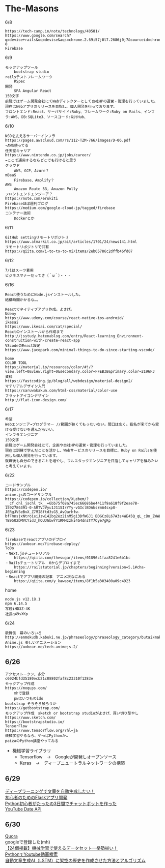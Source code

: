 # The-Masons
6/8

    https://tech-camp.in/note/technology/40581/
    https://www.google.com/search?q=devise+rails&oq=devise&aqs=chrome.2.69i57j0l7.2686j0j7&sourceid=chrome&ie=UTF-8
    Firebase

6/9

    モックアップツール
        bootstrap studio
    railsテストフレームワーク
        RSpec
    開発
        SPA Angular React
    150文字
    前職ではゲーム開発会社にてWebディレクターとして自社HPの運営・管理を行っていました。現在はWebアプリのリリースを目指し、個人開発を行っております。
    フロントエンド:React、サーバサイド:Ruby、フレームワーク:Ruby on Rails、インフラ:AWS、DB:SQLite3、ソースコード:GitHub、

6/10

    NSOを支えるサーバーインフラ
    https://pages.awscloud.com/rs/112-TZM-766/images/D-06.pdf
    →AWS使ってる
    任天堂キャリア
    https://www.nintendo.co.jp/jobs/career/
    →ここで通用するならどこでも行けると思う
    クラウド
        AWS、GCP、Azure？
    mBaaS
        Firebase、Amplify？
    AWS
        Amazon Route 53, Amazon Polly
    フロントエンドエンジニア？
    https://note.com/erukiti
    Firebaseほぼ週刊ブログ
    https://medium.com/google-cloud-jp/tagged/firebase
    コンテナー技術
        Dockerとか

6/11

    GitHub settingリモートリポジトリ
    https://www.atmarkit.co.jp/ait/articles/1701/24/news141.html
    リモートリポジトリで共有
    https://qiita.com/i-to-to-to-mi/items/2eb05786c2dffb46fd07

6/12

    7/1はスーツ着用
    ビジネスマナーだってさ（＾ω＾）・・・

6/16

    React使うためにNode.jsインストールした。
    結構時間かかるな…。

    Reactでネイティブアプリ作成。よさげ。
    Udemy
    https://www.udemy.com/course/react-native-ios-android/
    ikesai
    https://www.ikesai.com/cat/special/
    Reactのインストールから作成まで
    http://jsstudy.hatenablog.com/entry/React-learning_Environment-construction-with-create-react-app
    VScodeのReact設定
    https://www.jacepark.com/minimal-things-to-do-since-starting-vscode/
    
    home
    COLOR TOOL
    https://material.io/resources/color/#!/?view.left=0&view.right=0&secondary.color=FFEB3B&primary.color=2196F3
    資料
    https://fastcoding.jp/blog/all/webdesign/material-design2/
    マテリアルデザイン入門
    https://saruwakakun.com/html-css/material/color-use
    フラットアイコンデザイン
    http://flat-icon-design.com/

6/17

    希望
    Webエンジニア→プログラマー //範囲が狭くてもったいない。間口は広く。指名が来てから受ける受けないを選んだらいい。
    インフラエンジニア
    150文字
    前職はゲーム開発会社にて、企画や自社HPの運営・管理を行っていました。
    現在は訓練で学んだことを活かし、Webサービスのリリースを目標に、Ruby on Railsを使用した個人開発を行っています。
    就職後も自分のできることを増やし、フルスタックエンジニアを目指してキャリアを積みたいと考えています。

6/22

    コードサンプル
    https://codepen.io/
    anime.jsのコードサンプル
    https://codepen.io/collection/XLebem/?__cf_chl_jschl_tk__=6bb75f68a745ec66686be4411f9a618f9f2eae78-1592786391-0-ARTVJVyu1J11SIrYYy-vGIclBDAksrmA4sxp8-JERgJVSeBvX_Z7MI8ftd3sG5_AvQarhfw-bfFmnsjxNtroieiJzw142bg2ez2inM5gi3DfWGJ1_BDGCz8L67A3s4WE45Q_qL_cBn_ZWWLf_pkcmqzfI1VqxjgdZARR60YqVQD5ngkiUK7PSqdUDxTFRCm_aKvncatW7CgPgQ0_JwenRXMiKP0s4XBkDXwZfDSYhJ8ioJ9etb1IlpzXErKxxjmmH3To23UzLDfJOn05ubbNvWrnq3wDqm38a0vxCXYIvVhhWoCC2pyK3ZA9tvE-TB9502DMVCYid3_hQUJGbwYY1RMHzzki4G4dnzTY7Oye7gRp

6/23

    firebaseでreactアプリのデプロイ
    https://uxbear.me/firebase-deploy/
    ToDo
    ・Next.jsチュートリアル
        https://qiita.com/thesugar/items/01896c1faa8241e6b1bc
    ・Railsチュートリアル　0からデプロイまで
        https://railstutorial.jp/chapters/beginning?version=5.1#cha-beginning
    ・Reactでアプリ開発の記事　アニメ次なにみる
        https://qiita.com/y_kawase/items/8f1b5a303400a09c4923

home

    node.js v12.18.1
    npm 6.14.5
    写経iHD3Z-4K
    社長q49sXKp

6/24

    歌舞伎　幕のいろいろ
    http://enmokudb.kabuki.ne.jp/phraseology/phraseology_category/butai/maku
    Anime.js 美しいアニメーション
    https://uxbear.me/tech-animejs-2/

## 6/26

    アクセストークン、多分
    c6024bfd35180ecb21c08802faf8c23310f1283e
    モックアップ作成
    https://moqups.com/
        mhで登録
        pwはいつものido
    bootstrap そろそろ触ろうか
    https://getbootstrap.com/
    モックアップ作成　sketch or bootstrap studioがよさげ、買い切り型やし
    https://www.sketch.com/
    https://bootstrapstudio.io/
    TensorFlow
    https://www.tensorflow.org/?hl=ja
    機械学習やるなら、やっぱPythonか…
    paizaのPython講座やってみる
- 機械学習ライブラリ
    - Tensorflow　→　Googleが開発しオープンソース
    - Keras　→　ディープニュートラルネットワークの構築
    
## 6/29
[ディープラーニングで文章を自動生成したい！](https://blog.aidemy.net/entry/2018/10/05/195404)  
[初心者のためのFlaskアプリ開発](https://yukituna.com/1146/)  
[Python初心者がたったの3日間でチャットボットを作った](https://yukituna.com/1202/)  
[YouTube Date API](https://developers.google.com/youtube/v3/getting-started?hl=ja)  

## 6/30
[Quora](https://jp.quora.com/)  
googleで登録した(mh)  
[【24個掲載】機械学習で使えるデータセット一挙勢揃い！](https://www.codexa.net/ml-dataset-list/)  
[PythonでYoutube動画検索](https://ossyaritoori.hatenablog.com/entry/2018/01/22/Python%E3%81%A7Youtube%E5%8B%95%E7%94%BB%E6%A4%9C%E7%B4%A2)  
[自動文章生成AI（LSTM）に架空の歴史を作成させた方法とアルゴリズム](https://spjai.com/ai-history/)  